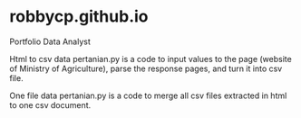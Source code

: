 # robbycp.github.io
Portfolio Data Analyst

Html to csv data pertanian.py is a code to input values to the page (website of Ministry of Agriculture), parse the response pages, and turn it into csv file.

One file data pertanian.py is a code to merge all csv files extracted in html to one csv document.
